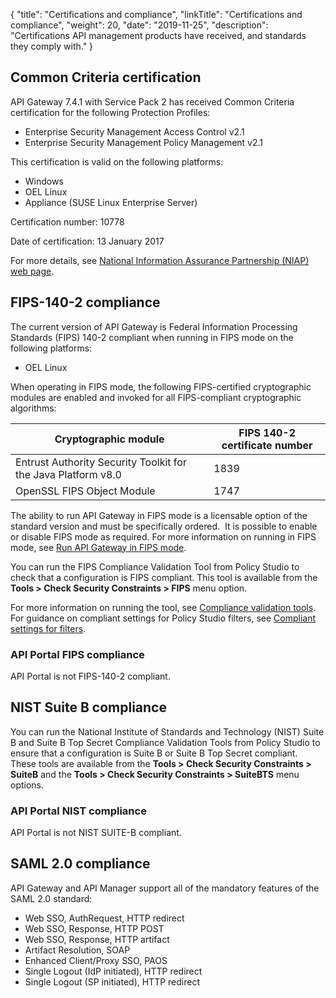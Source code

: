 {
"title": "Certifications and compliance",
"linkTitle": "Certifications and compliance",
"weight": 20,
"date": "2019-11-25",
"description": "Certifications API management products have received, and standards they comply with."
}

## Common Criteria certification

API Gateway 7.4.1 with Service Pack 2 has received Common Criteria certification for the following Protection Profiles:

* Enterprise Security Management Access Control v2.1
* Enterprise Security Management Policy Management v2.1

This certification is valid on the following platforms:

* Windows
* OEL Linux
* Appliance (SUSE Linux Enterprise Server)

Certification number: 10778

Date of certification: 13 January 2017

For more details, see [National Information Assurance Partnership (NIAP) web page](https://www.niap-ccevs.org/Product/Compliant.cfm?pid=10778).

## FIPS-140-2 compliance

The current version of API Gateway is Federal Information Processing Standards (FIPS) 140-2 compliant when running in FIPS mode on the following platforms:

* OEL Linux

When operating in FIPS mode, the following FIPS-certified cryptographic modules are enabled and invoked for all FIPS-compliant cryptographic algorithms:

| Cryptographic module                                          | FIPS 140-2 certificate number |
|---------------------------------------------------------------|-------------------------------|
| Entrust Authority Security Toolkit for the Java Platform v8.0 | 1839                          |
| OpenSSL FIPS Object Module                                    | 1747                          |

The ability to run API Gateway in FIPS mode is a licensable option of the standard version and must be specifically ordered.  It is possible to enable or disable FIPS mode as required. For more information on running in FIPS mode, see
[Run API Gateway in FIPS mode](/docs/apim_administration/apigtw_security/admin_fips/).

You can run the FIPS Compliance Validation Tool from Policy Studio to check that a configuration is FIPS compliant. This tool is available from the **Tools > Check Security Constraints > FIPS** menu option.

For more information on running the tool, see [Compliance validation tools](/docs/apim_policydev/apigw_poldev/general_validation_tools/). For guidance on compliant settings for Policy Studio filters, see [Compliant settings for filters](/docs/apimgmt_security/compliance_appendix/).

### API Portal FIPS compliance

API Portal is not FIPS-140-2 compliant.

## NIST Suite B compliance

You can run the National Institute of Standards and Technology (NIST) Suite B and Suite B Top Secret Compliance Validation Tools from Policy Studio to ensure that a configuration is Suite B or Suite B Top Secret compliant. These tools are available from the **Tools > Check Security Constraints > SuiteB** and the **Tools > Check Security Constraints > SuiteBTS** menu options.

### API Portal NIST compliance

API Portal is not NIST SUITE-B compliant.

## SAML 2.0 compliance

API Gateway and API Manager support all of the mandatory features of the SAML 2.0 standard:

* Web SSO, AuthRequest, HTTP redirect
* Web SSO, Response, HTTP POST
* Web SSO, Response, HTTP artifact
* Artifact Resolution, SOAP
* Enhanced Client/Proxy SSO, PAOS
* Single Logout (IdP initiated), HTTP redirect
* Single Logout (SP initiated), HTTP redirect
